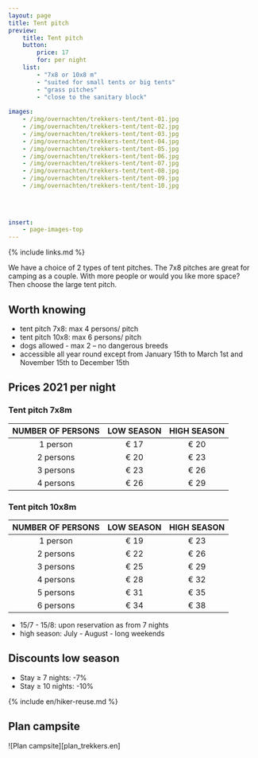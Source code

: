 ```yaml
---
layout: page
title: Tent pitch
preview: 
    title: Tent pitch
    button:
        price: 17
        for: per night     
    list:
        - "7x8 or 10x8 m"
        - "suited for small tents or big tents"
        - "grass pitches"
        - "close to the sanitary block"
                
images:
    - /img/overnachten/trekkers-tent/tent-01.jpg
    - /img/overnachten/trekkers-tent/tent-02.jpg
    - /img/overnachten/trekkers-tent/tent-03.jpg
    - /img/overnachten/trekkers-tent/tent-04.jpg
    - /img/overnachten/trekkers-tent/tent-05.jpg
    - /img/overnachten/trekkers-tent/tent-06.jpg
    - /img/overnachten/trekkers-tent/tent-07.jpg
    - /img/overnachten/trekkers-tent/tent-08.jpg
    - /img/overnachten/trekkers-tent/tent-09.jpg
    - /img/overnachten/trekkers-tent/tent-10.jpg

    
    
    
insert:
    - page-images-top
---
```

{% include links.md %}

We have a choice of 2 types of tent pitches. The 7x8 pitches are great for camping as a couple. With more people or would you like more space? Then choose the large tent pitch.


## Worth knowing

- tent pitch 7x8: max 4 persons/ pitch
- tent pitch 10x8: max 6 persons/ pitch
- dogs allowed - max 2 – no dangerous breeds
- accessible all year round except from January 15th to March 1st and November 15th to December 15th

## Prices 2021 per night

### Tent pitch 7x8m

NUMBER OF PERSONS | LOW SEASON | HIGH SEASON      
:-------------:|:-----------:|:-----------:|
1 person      |€ 17          |€ 20     
2 persons     |€ 20          |€ 23         
3 persons     |€ 23          |€ 26
4 persons     |€ 26          |€ 29   

### Tent pitch 10x8m

NUMBER OF PERSONS | LOW SEASON | HIGH SEASON      
:-------------:|:-----------:|:-----------:|
1 person      |€ 19          |€ 23     
2 persons     |€ 22          |€ 26         
3 persons     |€ 25          |€ 29
4 persons     |€ 28          |€ 32   
5 persons     |€ 31          |€ 35
6 persons     |€ 34          |€ 38


* 15/7 - 15/8: upon reservation as from 7 nights
* high season: July - August - long weekends

## Discounts low season

- Stay ≥ 7 nights: -7%
- Stay ≥ 10 nights: -10%

{% include en/hiker-reuse.md %}


## Plan campsite

![Plan campsite][plan_trekkers.en]

